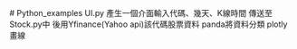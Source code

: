 ﻿﻿# Python_examples
UI.py 產生一個介面輸入代碼、幾天、K線時間
傳送至Stock.py中
後用Yfinance(Yahoo api)該代碼股票資料
panda將資料分類
plotly畫線
